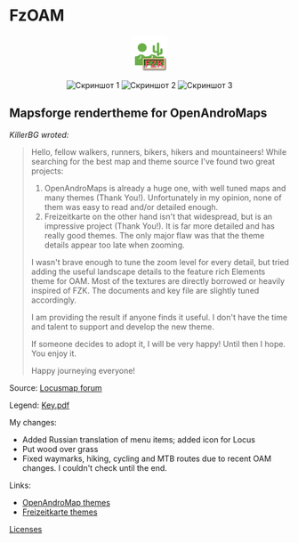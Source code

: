 # FzOAM

<div align="center">

![FzOAM.png](FzOAM.png)  

![Скриншот 1](http://images.vfl.ru/ii/1636991615/8131f0bb/36696490_s.jpg)
![Скриншот 2](http://images.vfl.ru/ii/1636991615/85290755/36696493_s.jpg)
![Скриншот 3](http://images.vfl.ru/ii/1636991615/297ce939/36696491_s.jpg)

</div>

## Mapsforge rendertheme for OpenAndroMaps

_KillerBG wroted:_
> Hello, fellow walkers, runners, bikers, hikers and mountaineers! While searching for the best map and theme source I've found two great projects:
>
> 1. OpenAndroMaps is already a huge one, with well tuned maps and many themes (Thank You!). Unfortunately in my opinion, none of them was easy to read and/or detailed enough.
> 2. Freizeitkarte on the other hand isn't that widespread, but is an impressive project (Thank You!). It is far more detailed and has really good themes. The only major flaw was that the theme details appear too late when zooming.
>
> I wasn't brave enough to tune the zoom level for every detail,
> but tried adding the useful landscape details to the feature rich Elements theme for OAM. Most of the textures are directly borrowed or heavily inspired of FZK. The documents and key file are slightly tuned accordingly.  
>
> I am providing the result if anyone finds it useful. I don't have the time and talent to support and develop the new theme.  
>
> If someone decides to adopt it, I will be very happy! Until then I hope. You enjoy it.  
>
> Happy journeying everyone!
>

Source: [Locusmap forum](https://forum.locusmap.eu/index.php?topic=7043.0)

Legend: [Key.pdf](Key.pdf)

My changes:

- Added Russian translation of menu items; added icon for Locus
- Put wood over grass
- Fixed waymarks, hiking, cycling and MTB routes due to recent OAM changes. I couldn't check until the end.

Links:

- [OpenAndroMap themes](https://www.openandromaps.org/en/legend/elevate-mountain-hike-theme)
- [Freizeitkarte themes](http://www.freizeitkarte-osm.de/android/en/design.html)

 [Licenses](ReadMe.txt)  
<!-- ![кокойто.png](/symbols/s_bicycle_shop.png) пример коммента -->
